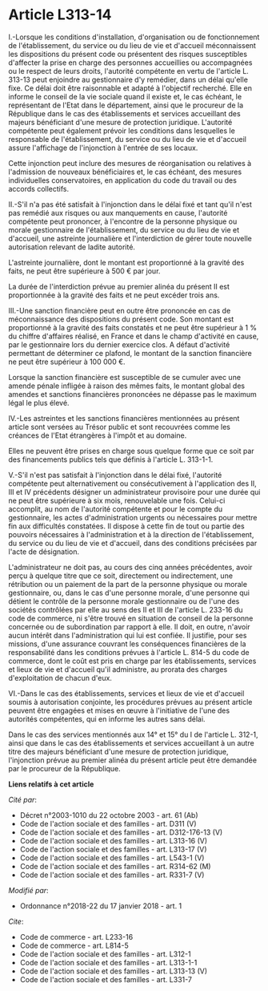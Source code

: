 # Article L313-14

I.-Lorsque les conditions d'installation, d'organisation ou de fonctionnement de l'établissement, du service ou du lieu de
vie et d'accueil méconnaissent les dispositions du présent code ou présentent des risques susceptibles d'affecter la prise en
charge des personnes accueillies ou accompagnées ou le respect de leurs droits, l'autorité compétente en vertu de l'article
L. 313-13 peut enjoindre au gestionnaire d'y remédier, dans un délai qu'elle fixe. Ce délai doit être raisonnable et adapté à
l'objectif recherché. Elle en informe le conseil de la vie sociale quand il existe et, le cas échéant, le représentant de
l'Etat dans le département, ainsi que le procureur de la République dans le cas des établissements et services accueillant
des majeurs bénéficiant d'une mesure de protection juridique. L'autorité compétente peut également prévoir les conditions
dans lesquelles le responsable de l'établissement, du service ou du lieu de vie et d'accueil assure l'affichage de
l'injonction à l'entrée de ses locaux. 

Cette injonction peut inclure des mesures de réorganisation ou relatives à l'admission de nouveaux bénéficiaires et, le cas
échéant, des mesures individuelles conservatoires, en application du code du travail ou des accords collectifs. 

II.-S'il n'a pas été satisfait à l'injonction dans le délai fixé et tant qu'il n'est pas remédié aux risques ou aux
manquements en cause, l'autorité compétente peut prononcer, à l'encontre de la personne physique ou morale gestionnaire de
l'établissement, du service ou du lieu de vie et d'accueil, une astreinte journalière et l'interdiction de gérer toute
nouvelle autorisation relevant de ladite autorité. 

L'astreinte journalière, dont le montant est proportionné à la gravité des faits, ne peut être supérieure à 500 € par jour. 

La durée de l'interdiction prévue au premier alinéa du présent II est proportionnée à la gravité des faits et ne peut excéder
trois ans. 

III.-Une sanction financière peut en outre être prononcée en cas de méconnaissance des dispositions du présent code. Son
montant est proportionné à la gravité des faits constatés et ne peut être supérieur à 1 % du chiffre d'affaires réalisé, en
France et dans le champ d'activité en cause, par le gestionnaire lors du dernier exercice clos. A défaut d'activité
permettant de déterminer ce plafond, le montant de la sanction financière ne peut être supérieur à 100 000 €. 

Lorsque la sanction financière est susceptible de se cumuler avec une amende pénale infligée à raison des mêmes faits, le
montant global des amendes et sanctions financières prononcées ne dépasse pas le maximum légal le plus élevé. 

IV.-Les astreintes et les sanctions financières mentionnées au présent article sont versées au Trésor public et sont
recouvrées comme les créances de l'Etat étrangères à l'impôt et au domaine. 

Elles ne peuvent être prises en charge sous quelque forme que ce soit par des financements publics tels que définis à
l'article L. 313-1-1. 

V.-S'il n'est pas satisfait à l'injonction dans le délai fixé, l'autorité compétente peut alternativement ou consécutivement
à l'application des II, III et IV précédents désigner un administrateur provisoire pour une durée qui ne peut être supérieure
à six mois, renouvelable une fois. Celui-ci accomplit, au nom de l'autorité compétente et pour le compte du gestionnaire, les
actes d'administration urgents ou nécessaires pour mettre fin aux difficultés constatées. Il dispose à cette fin de tout ou
partie des pouvoirs nécessaires à l'administration et à la direction de l'établissement, du service ou du lieu de vie et
d'accueil, dans des conditions précisées par l'acte de désignation. 

L'administrateur ne doit pas, au cours des cinq années précédentes, avoir perçu à quelque titre que ce soit, directement ou
indirectement, une rétribution ou un paiement de la part de la personne physique ou morale gestionnaire, ou, dans le cas
d'une personne morale, d'une personne qui détient le contrôle de la personne morale gestionnaire ou de l'une des sociétés
contrôlées par elle au sens des II et III de l'article L. 233-16 du code de commerce, ni s'être trouvé en situation de
conseil de la personne concernée ou de subordination par rapport à elle. Il doit, en outre, n'avoir aucun intérêt dans
l'administration qui lui est confiée. Il justifie, pour ses missions, d'une assurance couvrant les conséquences financières
de la responsabilité dans les conditions prévues à l'article L. 814-5 du code de commerce, dont le coût est pris en charge
par les établissements, services et lieux de vie et d'accueil qu'il administre, au prorata des charges d'exploitation de
chacun d'eux. 

VI.-Dans le cas des établissements, services et lieux de vie et d'accueil soumis à autorisation conjointe, les procédures
prévues au présent article peuvent être engagées et mises en œuvre à l'initiative de l'une des autorités compétentes, qui en
informe les autres sans délai. 

Dans le cas des services mentionnés aux 14° et 15° du I de l'article L. 312-1, ainsi que dans le cas des établissements et
services accueillant à un autre titre des majeurs bénéficiant d'une mesure de protection juridique, l'injonction prévue au
premier alinéa du présent article peut être demandée par le procureur de la République.

**Liens relatifs à cet article**

_Cité par_:

  - Décret n°2003-1010 du 22 octobre 2003 - art. 61 (Ab)
  - Code de l'action sociale et des familles - art. D311 (V)
  - Code de l'action sociale et des familles - art. D312-176-13 (V)
  - Code de l'action sociale et des familles - art. L313-16 (V)
  - Code de l'action sociale et des familles - art. L313-17 (V)
  - Code de l'action sociale et des familles - art. L543-1 (V)
  - Code de l'action sociale et des familles - art. R314-62 (M)
  - Code de l'action sociale et des familles - art. R331-7 (V)

_Modifié par_:

  - Ordonnance n°2018-22 du 17 janvier 2018 - art. 1

_Cite_:

  - Code de commerce - art. L233-16
  - Code de commerce - art. L814-5
  - Code de l'action sociale et des familles - art. L312-1
  - Code de l'action sociale et des familles - art. L313-1-1
  - Code de l'action sociale et des familles - art. L313-13 (V)
  - Code de l'action sociale et des familles - art. L331-7
